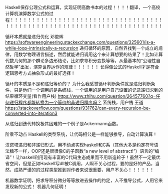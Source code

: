 Haskell保存公理公式和运算，实现证明高数书本的过程！！！！翻译，一个高校计算机演算数学公式的过程！！！！！！！！！！！！！！！！！！！！！！！！！！！！！！！！！！！！！！！！！！！！！！！！！！！！！！！！！！！！！！！！！！！！！！！




循环本质就是递归优化    邓俊辉
https://softwareengineering.stackexchange.com/questions/325601/is-a-while-loop-intrinsically-a-recursion
递归循环的原因，自然界找到一个成立的规律，用数学物理语言描述，然后就能递归调用这个来计算想要的结果了！比如计算代数几何的那个群论多边形结论，比如求导积分变换等等，从最基本的“公理性自然哲学”出发，演算世界运作的规律！！！！！！
长得像公式的Haskell才是符合逻辑思考方式抽象形式的最好选择！

循环的本质是不是和递归等价的？
为什么我感觉循环判断条件就是递归判断条件，只是他们一个调用的是系统栈，一个调用的是用户自己设置的记录递归求到的结果循环变量(看作用户栈)
https://www.zhihu.com/question/26457760?q=任何递归程序都能转换为一个等价的非递归程序吗？
系统栈，用户栈   王道
https://stackoverflow.com/questions/931762/can-every-recursion-be-converted-into-iteration3

从递归到迭代转换极其困难的一个例子是Ackermann函数。






阶乘不动点  Haskell的类型系统，让代码相公是一样能够推导，自动计算演算！


汉诺塔递归和非递归形式。用不动点实现haskell和C系（其他大多是约定符号语法糖不一样，OOP还是很很像C的子函数“a new level of abstract!”）语言的“编译”！让haskell利用现有丰富的C代码生态成果而不用新造轮子！虽然不一定最优省空间，但是正如Haskell写dll被C调用，人啊不关心过程，要的是好的产品，当然，成熟严谨的的过程类型推到对作者来说很重要，用户不关心！！！！！！





机器数学证明，把求导积分微分等等放进去操作的约定，人不推导公式，人用它来发现新的公式！
机器几何证明！








































































































































